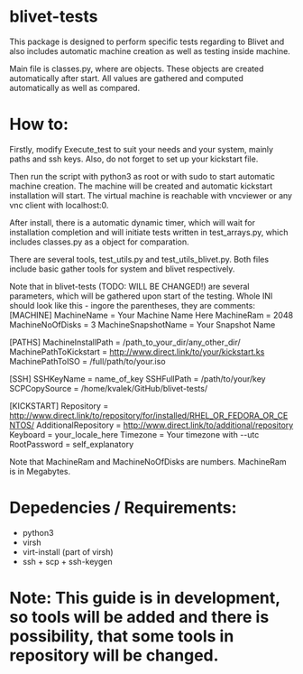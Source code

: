 # blivet-tests

This package is designed to perform specific tests regarding to Blivet and also includes automatic machine creation as well as testing inside machine.

Main file is classes.py, where are objects. These objects are created automatically after start. All values are gathered and computed automatically as well as compared.

# How to:
Firstly, modify Execute_test to suit your needs and your system, mainly paths and ssh keys. Also, do not forget to set up your kickstart file.

Then run the script with python3 as root or with sudo to start automatic machine creation. The machine will be created and automatic kickstart installation will start. The virtual machine is reachable with vncviewer or any vnc client with localhost:0.

After install, there is a automatic dynamic timer, which will wait for installation completion and will initiate tests written in test_arrays.py, which includes classes.py as a object for comparation.

There are several tools, test_utils.py and test_utils_blivet.py. Both files include basic gather tools for system and blivet respectively.

Note that in blivet-tests (TODO: WILL BE CHANGED!) are several parameters, which will be gathered upon start of the testing. Whole INI should look like this - ingore the parentheses, they are comments:
[MACHINE]
MachineName = Your Machine Name Here
MachineRam = 2048
MachineNoOfDisks = 3
MachineSnapshotName = Your Snapshot Name

[PATHS]
MachineInstallPath = /path_to_your_dir/any_other_dir/
MachinePathToKickstart = http://www.direct.link/to/your/kickstart.ks
MachinePathToISO = /full/path/to/your.iso

[SSH]
SSHKeyName = name_of_key
SSHFullPath = /path/to/your/key
SCPCopySource = /home/kvalek/GitHub/blivet-tests/

[KICKSTART]
Repository = http://www.direct.link/to/repository/for/installed/RHEL_OR_FEDORA_OR_CENTOS/
AdditionalRepository = http://www.direct.link/to/additional/repository
Keyboard = your_locale_here
Timezone = Your timezone with --utc
RootPassword = self_explanatory

Note that MachineRam and MachineNoOfDisks are numbers. MachineRam is in Megabytes.

# Depedencies / Requirements:
* python3
* virsh
* virt-install (part of virsh)
* ssh + scp + ssh-keygen

# Note: This guide is in development, so tools will be added and there is possibility, that some tools in repository will be changed.
